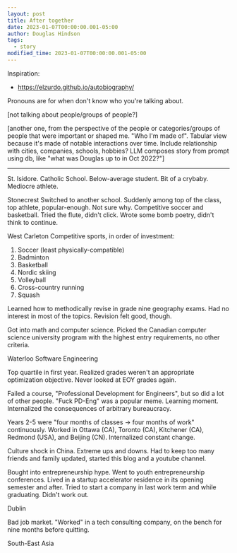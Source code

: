 ```yaml
---
layout: post
title: After together
date: 2023-01-07T00:00:00.001-05:00
author: Douglas Hindson
tags:
  - story
modified_time: 2023-01-07T00:00:00.001-05:00
---
```

Inspiration:
- https://elzurdo.github.io/autobiography/

Pronouns are for when don't know who you're talking about.

[not talking about people/groups of people?]

[another one, from the perspective of the people or categories/groups of people that were important or shaped me. "Who I'm made of". Tabular view because it's made of notable interactions over time. Include relationship with cities, companies, schools, hobbies? LLM composes story from prompt using db, like "what was Douglas up to in Oct 2022?"]


---

St. Isidore.
Catholic School. Below-average student. Bit of a crybaby. Mediocre athlete.

Stonecrest
Switched to another school. Suddenly among top of the class, top athlete, popular-enough. Not sure why.
Competitive soccer and basketball.
Tried the flute, didn't click.
Wrote some bomb poetry, didn't think to continue.

West Carleton
Competitive sports, in order of investment:
1. Soccer (least physically-compatible)
2. Badminton
3. Basketball
4. Nordic skiing
5. Volleyball
6. Cross-country running
7. Squash

Learned how to methodically revise in grade nine geography exams. Had no interest in most of the topics. Revision felt good, though.

Got into math and computer science. Picked the Canadian computer science university program with the highest entry requirements, no other criteria.

Waterloo Software Engineering

Top quartile in first year. Realized grades weren't an appropriate optimization objective. Never looked at EOY grades again.

Failed a course, "Professional Development for Engineers", but so did a lot of other people. "Fuck PD-Eng" was a popular meme. Learning moment. Internalized the consequences of arbitrary bureaucracy.

Years 2-5 were "four months of classes -> four months of work" continuously. Worked in Ottawa (CA), Toronto (CA), Kitchener (CA), Redmond (USA), and Beijing (CN). Internalized constant change.

Culture shock in China. Extreme ups and downs. Had to keep too many friends and family updated, started this blog and a youtube channel.

Bought into entrepreneurship hype. Went to youth entrepreneurship conferences. Lived in a startup accelerator residence in its opening semester and after. Tried to start a company in last work term and while graduating. Didn't work out.

Dublin

Bad job market. "Worked" in a tech consulting company, on the bench for nine months before quitting.

South-East Asia

